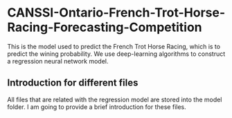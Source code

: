 # CANSSI-Ontario-French-Trot-Horse-Racing-Forecasting-Competition
This is the model used to predict the French Trot Horse Racing, 
which is to predict the wining probability.
We use deep-learning algorithms to construct a regression neural network model.

## Introduction for different files
All files that are related with the regression model are stored into the model folder.
I am going to provide a brief introduction for these files.
### 
